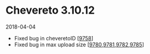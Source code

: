 # Chevereto 3.10.12

2018-04-04

- Fixed bug in cheveretoID [[9758](https://chevereto.com/community/threads/9758/)]
- Fixed bug in max upload size [[9780](https://chevereto.com/community/threads/9780/),[9781](https://chevereto.com/community/threads/9781/),[9782](https://chevereto.com/community/threads/9782/),[9785](https://chevereto.com/community/threads/9785/)]
